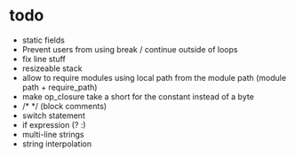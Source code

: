 # todo

* static fields
* Prevent users from using break / continue outside of loops
* fix line stuff
* resizeable stack
* allow to require modules using local path from the module path (module path + require_path)
* make op_closure take a short for the constant instead of a byte
* /* */ (block comments)
* switch statement
* if expression (? :)
* multi-line strings
* string interpolation
